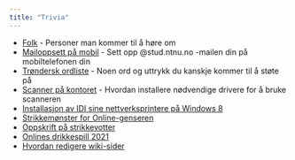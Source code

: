 ```yaml
---
title: "Trivia"
---
```


- [Folk](/info/trivia/folk/) - Personer man kommer til å høre om
- [Mailoppsett på mobil](/info/trivia/mailoppsett-pa-mobil/) - Sett opp @stud.ntnu.no -mailen din på mobiltelefonen din
- [Trøndersk ordliste](/info/trivia/trondersk-ordliste/) - Noen ord og uttrykk du kanskje kommer til å støte på
- [Scanner på kontoret](/info/trivia/scanner-pa-kontoret/) - Hvordan installere nødvendige drivere for å bruke scanneren
- [Installasjon av IDI sine nettverksprintere på Windows 8](/info/trivia/nettverksprintere-win8/)  
- [Strikkemønster for Online-genseren](/info/trivia/strikkegenser/)
- [Oppskrift på strikkevotter](/info/trivia/oppskrift_pa_strikkevotter/)
- [Onlines drikkespill 2021](/info/trivia/onlines-drikkespill-2021/)
- [Hvordan redigere wiki-sider](/info/trivia/hvordan-endre-wiki-sider-pa-ow/)
